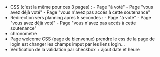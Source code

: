 - CSS (c'est la même pour ces 3 pages) : - Page "à voté"
                                         - Page "vous avez déjà voté"
                                         - Page "vous n'avez pas accés à cette soutenance"
- Redirection vers planning après 5 secondes : - Page "à voté"
                                               - Page "vous avez déjà voté"
                                               - Page "vous n'avez pas accés à cette soutenance"
- chronomètre
- Page welcome CSS (page de bienvenue) prendre le css de la page de login est changer les champs imput par les liens login...
- Vérification de la validation par checkbox + ajout date et heure
